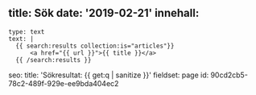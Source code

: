 title: Sök
date: '2019-02-21'
innehall:
  -
    type: text
    text: |
      {{ search:results collection:is="articles"}}
          <a href="{{ url }}">{{ title }}</a>
      {{ /search:results }}
seo:
  title: 'Sökresultat: {{ get:q | sanitize }}'
fieldset: page
id: 90cd2cb5-78c2-489f-929e-ee9bda404ec2
